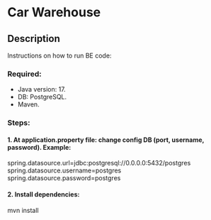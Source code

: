 # Car Warehouse

## Description
Instructions on how to run BE code:

### Required:
- Java version: 17.
- DB: PostgreSQL.
- Maven.

### Steps:
#### 1. At application.property file: change config DB (port, username, password). Example: 
spring.datasource.url=jdbc:postgresql://0.0.0.0:5432/postgres
spring.datasource.username=postgres
spring.datasource.password=postgres

#### 2. Install dependencies:
mvn install